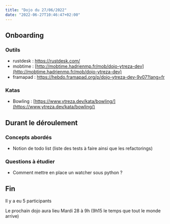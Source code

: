 ```yaml
---
title: "Dojo du 27/06/2022"
date: "2022-06-27T10:46:47+02:00"
---
```


## Onboarding
### Outils
* rustdesk : https://rustdesk.com/
* mobtime : [http://mobtime.hadrienmp.fr/mob/dojo-ytreza-dev](http://mobtime.hadrienmp.fr/mob/dojo-ytreza-dev)
* framapad : https://hebdo.framapad.org/p/dojo-ytreza-dev-9v07?lang=fr

### Katas
* Bowling : [https://www.ytreza.dev/kata/bowling/](https://www.ytreza.dev/kata/bowling/)

## Durant le déroulement
### Concepts abordés
* Notion de todo list (liste des tests à faire ainsi que les refactorings)

### Questions à étudier
* Comment mettre en place un watcher sous python ?


## Fin
Il y a eu 5 participants

Le prochain dojo aura lieu Mardi 28 à 9h (9h15 le temps que tout le monde arrive)
